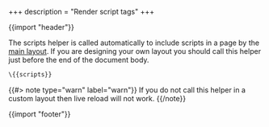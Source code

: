+++
description = "Render script tags"
+++

{{import "header"}}

The scripts helper is called automatically to include scripts in a page by the [main layout][]. If you are designing your own layout you should call this helper just before the end of the document body.

```handlebars
\{{scripts}}
```

{{#> note type="warn" label="warn"}}
If you do not call this helper in a custom layout then live reload will not work.
{{/note}}

{{import "footer"}}

[main layout]: https://github.com/uwe-app/plugins/blob/main/std/core/layouts/main.hbs
